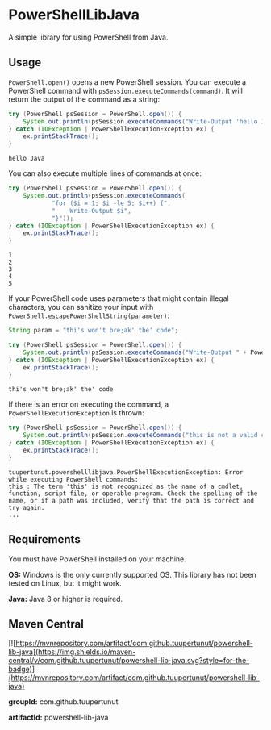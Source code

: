 # PowerShellLibJava

A simple library for using PowerShell from Java.

## Usage

`PowerShell.open()` opens a new PowerShell session. You can execute a PowerShell command with `psSession.executeCommands(command)`. It will return the output of the command as a string:
```java
try (PowerShell psSession = PowerShell.open()) {
    System.out.println(psSession.executeCommands("Write-Output 'hello Java'"));
} catch (IOException | PowerShellExecutionException ex) {
    ex.printStackTrace();
}
```
```
hello Java
```

You can also execute multiple lines of commands at once:
```java
try (PowerShell psSession = PowerShell.open()) {
    System.out.println(psSession.executeCommands(
            "for ($i = 1; $i -le 5; $i++) {",
            "    Write-Output $i",
            "}"));
} catch (IOException | PowerShellExecutionException ex) {
    ex.printStackTrace();
}
```
```
1
2
3
4
5
```

If your PowerShell code uses parameters that might contain illegal characters, you can sanitize your input with `PowerShell.escapePowerShellString(parameter)`:
```java
String param = "thi's won't bre;ak' the' code";

try (PowerShell psSession = PowerShell.open()) {
    System.out.println(psSession.executeCommands("Write-Output " + PowerShell.escapePowerShellString(param)));
} catch (IOException | PowerShellExecutionException ex) {
    ex.printStackTrace();
}
```
```
thi's won't bre;ak' the' code
```

If there is an error on executing the command, a `PowerShellExecutionException` is thrown:
```java
try (PowerShell psSession = PowerShell.open()) {
    System.out.println(psSession.executeCommands("this is not a valid command"));
} catch (IOException | PowerShellExecutionException ex) {
    ex.printStackTrace();
}
```
```
tuupertunut.powershelllibjava.PowerShellExecutionException: Error while executing PowerShell commands:
this : The term 'this' is not recognized as the name of a cmdlet, function, script file, or operable program. Check the spelling of the name, or if a path was included, verify that the path is correct and try again.
...
```

## Requirements

You must have PowerShell installed on your machine.

**OS:** Windows is the only currently supported OS. This library has not been tested on Linux, but it might work.

**Java:** Java 8 or higher is required.

## Maven Central

[![https://mvnrepository.com/artifact/com.github.tuupertunut/powershell-lib-java](https://img.shields.io/maven-central/v/com.github.tuupertunut/powershell-lib-java.svg?style=for-the-badge)](https://mvnrepository.com/artifact/com.github.tuupertunut/powershell-lib-java)

**groupId:** com.github.tuupertunut

**artifactId:** powershell-lib-java

